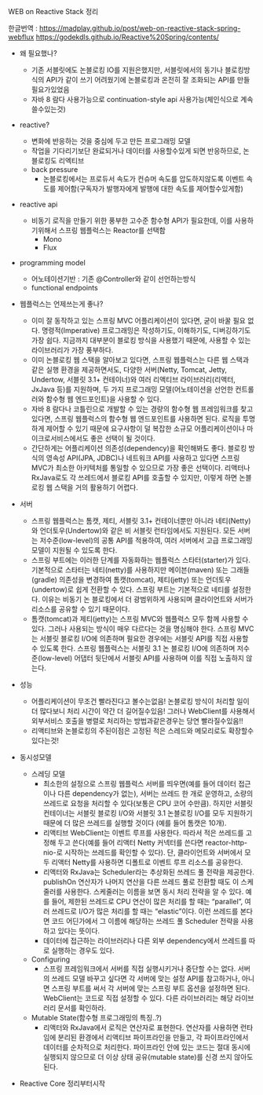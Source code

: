 WEB on Reactive Stack 정리

한글번역 : https://madplay.github.io/post/web-on-reactive-stack-spring-webflux
        https://godekdls.github.io/Reactive%20Spring/contents/

- 왜 필요했나?
  - 기존 서블릿에도 논블로킹 IO를 지원은했지만, 서블릿에서의 동기나 블로킹방식의 API가 같이 쓰기 어려웠기에 논블로킹과 온전히 잘 조화되는 API를 만들필요가있었음
  - 자바 8 람다 사용가능으로 continuation-style api 사용가능(체인식으로 계속 쓸수있는것)

- reactive?
  - 변화에 반응하는 것을 중심에 두고 만든 프로그래밍 모델
  - 작업을 기다리기보단 완료되거나 데이터를 사용할수있게 되면 반응하므로, 논블로킹도 리엑티브
  - back pressure
    - 논블로킹에서는 프로듀서 속도가 컨슈머 속도를 압도하지않도록 이벤트 속도를 제어함(구독자가 발행자에게 발행에 대한 속도를 제어할수있게함)

- reactive api
  - 비동기 로직을 만들기 위한 풍부한 고수준 함수형 API가 필요한데, 이를 사용하기위해서 스프링 웹플럭스는 Reactor를 선택함
    - Mono
    - Flux 

- programming model
  - 어노테이션기반 : 기존 @Controller와 같이 선언하는방식
  - functional endpoints

- 웹플럭스는 언제쓰는게 좋나?
  - 이미 잘 동작하고 있는 스프링 MVC 어플리케이션이 있다면, 굳이 바꿀 필요 없다. 명령적(Imperative) 프로그래밍은 작성하기도, 이해하기도, 디버깅하기도 가장 쉽다. 지금까지 대부분이 블로킹 방식을 사용했기 때문에, 사용할 수 있는 라이브러리가 가장 풍부하다.
  - 이미 논블로킹 웹 스택을 알아보고 있다면, 스프링 웹플럭스는 다른 웹 스택과 같은 실행 환경을 제공하면서도, 다양한 서버(Netty, Tomcat, Jetty, Undertow, 서블릿 3.1+ 컨테이너)와 여러 리액티브 라이브러리(리액터, JxJava 등)를 지원하며, 두 가지 프로그래밍 모델(어노테이션을 선언한 컨트롤러와 함수형 웹 엔드포인트)을 사용할 수 있다.
  - 자바 8 람다나 코틀린으로 개발할 수 있는 경량의 함수형 웹 프레임워크를 찾고 있다면, 스프링 웹플럭스의 함수형 웹 엔드포인트를 사용하면 된다. 로직을 투명하게 제어할 수 있기 때문에 요구사항이 덜 복잡한 소규모 어플리케이션이나 마이크로서비스에서도 좋은 선택이 될 것이다.
  - 간단하게는 어플리케이션 의존성(dependency)을 확인해봐도 좋다. 블로킹 방식의 영속성 API(JPA, JDBC)나 네트워크 API를 사용하고 있다면 스프링 MVC가 최소한 아키텍처를 통일할 수 있으므로 가장 좋은 선택이다. 리액터나 RxJava로도 각 쓰레드에서 블로킹 API를 호출할 수 있지만, 이렇게 하면 논블로킹 웹 스택을 거의 활용하기 어렵다.

- 서버
  - 스프링 웹플럭스는 톰캣, 제티, 서블릿 3.1+ 컨테이너뿐만 아니라 네티(Netty)와 언더토우(Undertow)와 같은 비 서블릿 런타임에서도 지원된다. 모든 서버는 저수준(low-level)의 공통 API를 적용하여, 여러 서버에서 고급 프로그래밍 모델이 지원될 수 있도록 한다.
  - 스프링 부트에는 이러한 단계를 자동화하는 웹플럭스 스타터(starter)가 있다. 기본적으로 스타터는 네티(netty)를 사용하지만 메이븐(maven) 또는 그래들(gradle) 의존성을 변경하여 톰캣(tomcat), 제티(jetty) 또는 언더토우(undertow)로 쉽게 전환할 수 있다. 스프링 부트는 기본적으로 네티를 설정한다. 이유는 비동기 논 블로킹에서 더 광범위하게 사용되며 클라이언트와 서버가 리소스를 공유할 수 있기 때문이다.
  - 톰캣(tomcat)과 제티(jetty)는 스프링 MVC와 웹플럭스 모두 함께 사용할 수 있다. 그러나 사용되는 방식이 매우 다르다는 것을 명심해야 한다. 스프링 MVC는 서블릿 블로킹 I/O에 의존하며 필요한 경우에는 서블릿 API를 직접 사용할 수 있도록 한다. 스프링 웹플럭스는 서블릿 3.1 논 블로킹 I/O에 의존하며 저수준(low-level) 어댑터 뒷단에서 서블릿 API를 사용하며 이를 직접 노출하지 않는다.

- 성능
  - 어플리케이션이 무조건 빨라진다고 볼수는없음! 논블로킹 방식이 처리할 일이 더 많다보니 처리 시간이 약간 더 길어질수있음! 그러나 WebClient를 사용해서 외부서비스 호출을 병렬로 처리하는 방법과같은경우는 당연 빨라질수있음!! 
  - 리액티브와 논블로킹의 주된이점은 고정된 적은 스레드와 메모리로도 확장할수있다는것!

- 동시성모델
  - 스레딩 모델
    - 최소한의 설정으로 스프링 웹플럭스 서버를 띄우면(예를 들어 데이터 접근이나 다른 dependency가 없는), 서버는 쓰레드 한 개로 운영하고, 소량의 쓰레드로 요청을 처리할 수 있다(보통은 CPU 코어 수만큼). 하지만 서블릿 컨테이너는 서블릿 블로킹 I/O와 서블릿 3.1 논블로킹 I/O를 모두 지원하기 때문에 더 많은 쓰레드를 실행할 것이다 (예를 들어 톰캣은 10개).
    - 리액티브 WebClient는 이벤트 루프를 사용한다. 따라서 적은 쓰레드를 고정해 두고 쓴다(예를 들어 리액터 Netty 커넥터를 쓴다면 reactor-http-nio-로 시작하는 쓰레드를 확인할 수 있다). 단, 클라이언트와 서버에서 모두 리액터 Netty를 사용하면 디폴트로 이벤트 루프 리소스를 공유한다.
    - 리액터와 RxJava는 Scheduler라는 추상화된 쓰레드 풀 전략을 제공한다. publishOn 연산자가 나머지 연산을 다른 쓰레드 풀로 전환할 때도 이 스케줄러를 사용한다. 스케줄러는 이름을 보면 동시 처리 전략을 알 수 있다. 예를 들어, 제한된 쓰레드로 CPU 연산이 많은 처리를 할 때는 “parallel”, 여러 쓰레드로 I/O가 많은 처리를 할 때는 “elastic”이다. 이런 쓰레드를 본다면 코드 어딘가에서 그 이름에 해당하는 쓰레드 풀 Scheduler 전략을 사용하고 있다는 뜻이다.
    - 데이터에 접근하는 라이브러리나 다른 외부 dependency에서 쓰레드를 따로 실행하는 경우도 있다.
  - Configuring
    - 스프링 프레임워크에서 서버를 직접 실행시키거나 중단할 수는 없다. 서버의 쓰레드 모델 바꾸고 싶다면 각 서버에 맞는 설정 API를 참고하거나, 아니면 스프링 부트를 써서 각 서버에 맞는 스프링 부트 옵션을 설정하면 된다. WebClient는 코드로 직접 설정할 수 있다. 다른 라이브러리는 해당 라이브러리 문서를 확인하라.
  - Mutable State(함수형 프로그래밍의 특징..?)
    - 리액터와 RxJava에서 로직은 연산자로 표현한다. 연산자를 사용하면 런타임에 분리된 환경에서 리액티브 파이프라인을 만들고, 각 파이프라인에서 데이터를 순차적으로 처리한다. 파이프라인 안에 있는 코드는 절대 동시에 실행되지 않으므로 더 이상 상태 공유(mutable state)를 신경 쓰지 않아도 된다.


- Reactive Core 정리부터시작